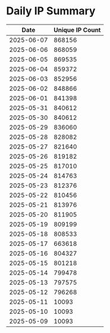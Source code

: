 # Daily IP Summary
| Date | Unique IP Count |
|----|----|
| 2025-06-07 | 868156 |
| 2025-06-06 | 868059 |
| 2025-06-05 | 869535 |
| 2025-06-04 | 859372 |
| 2025-06-03 | 852956 |
| 2025-06-02 | 848866 |
| 2025-06-01 | 841398 |
| 2025-05-31 | 840612 |
| 2025-05-30 | 840612 |
| 2025-05-29 | 836060 |
| 2025-05-28 | 828082 |
| 2025-05-27 | 821640 |
| 2025-05-26 | 819182 |
| 2025-05-25 | 817010 |
| 2025-05-24 | 814763 |
| 2025-05-23 | 812376 |
| 2025-05-22 | 810456 |
| 2025-05-21 | 813976 |
| 2025-05-20 | 811905 |
| 2025-05-19 | 809199 |
| 2025-05-18 | 808533 |
| 2025-05-17 | 663618 |
| 2025-05-16 | 804327 |
| 2025-05-15 | 801218 |
| 2025-05-14 | 799478 |
| 2025-05-13 | 797575 |
| 2025-05-12 | 796268 |
| 2025-05-11 | 10093 |
| 2025-05-10 | 10093 |
| 2025-05-09 | 10093 |